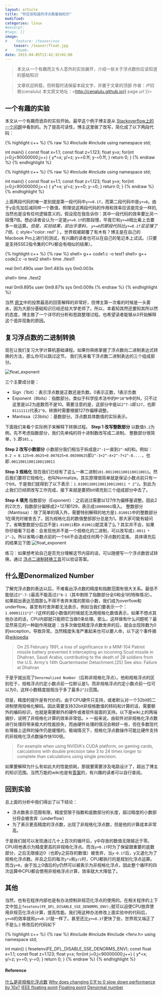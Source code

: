 ```yaml
---
layout: article
title: "你应该知道的浮点数基础知识"
modified:
categories: linux
#excerpt:
#tags: []
image:
#    feature: /teaser/xxx
    teaser: /teaser/float.jpg
#    thumb:
date: 2015-04-05T13:42:32+01:00
---
```



> 本文从一个有趣而又令人意外的实验展开，介绍一些关于浮点数你应该知道的基础知识


> 文章欢迎转载，但转载时请保留本段文字，并置于文章的顶部
> 作者：卢钧轶(cenalulu)
> 本文原文地址：<http://cenalulu.github.io{{ page.url }}>


## 一个有趣的实验

本文从一个有趣而诡异的实验开始。最早这个例子博主是从 [Stackoverflow上的一个问题](http://stackoverflow.com/questions/9314534/why-does-changing-0-1f-to-0-slow-down-performance-by-10x)中看到的。为了提高可读性，博主这里做了改写，简化成了以下两段代码：

{% highlight c++ %}
{% raw %}
#include <iostream>
#include <string>
using namespace std;

int main() {
    const float x=1.1;
    const float z=1.123;
    float y=x;
    for(int j=0;j<90000000;j++)
    {
        y*=x;
        y/=z;
        y+=0.1f;
        y-=0.1f;
    }
    return 0;
}
{% endraw %}
{% endhighlight %}

{% highlight c++ %}
{% raw %}
#include <iostream>
#include <string>
using namespace std;

int main() {
    const float x=1.1;
    const float z=1.123;
    float y=x;
    for(int j=0;j<90000000;j++)
    {
        y*=x;
        y/=z;
        y+=0;
        y-=0;
    }
    return 0;
}
{% endraw %}
{% endhighlight %}

上面两段代码的唯一差别就是第一段代码中`y+=0.1f`，而第二段代码中是`y+=0`。由于y会先加后减同样一个数值，照理说这两段代码的作用和效率应该是完全一样的,当然也是没有任何逻辑意义的。假设现在我告诉你：其中一段代码的效率要比另一段慢7倍。想必读者会认为一定是`y+=0.1f`的那段慢，毕竟它和`y+=0`相比看上去要多一些运算。*但是，实验结果，却出乎意料， `y+=0`的那段代码比`y+=0.1f`足足慢了7倍。*{: style="color: red" } 。世界观被颠覆了有木有？博主是在自己的Macbook Pro上进行的测试，有兴趣的读者也可以在自己的笔记本上试试。（只要是支持SSE2指令集的CPU都会有相似的结果）。

{% highlight c++ %}
{% raw %}
shell> g++ code1.c -o test1
shell> g++ code2.c -o test2
shell> time ./test1

real    0m1.490s
user    0m1.483s
sys     0m0.003s

shell> time ./test2

real    0m9.895s
user    0m9.871s
sys     0m0.009s
{% endraw %}
{% endhighlight %}

当然 [原文](http://stackoverflow.com/questions/9314534/why-does-changing-0-1f-to-0-slow-down-performance-by-10x)中的投票最高的回答解释的非常好，但博主第一次看的时候是一头雾水，因为大部分基础知识已经还给大学老师了。所以，本着知其然还要知其所以然的态度，博主做了一个详尽的分析和思路整理过程。也希望读者能够从0开始解释这个诡异现象的原因。


## 复习浮点数的二进制转换

现在让我们复习大学计算机基础课程。如果你熟练掌握了浮点数向二进制表达式转换的方法，那么你可以跳过这节。
我们先来看下浮点数二进制表达的三个组成部分。

![float_exponent](/images/linux/float/float.png)

三个主要成分是：

- Sign（1bit）：表示浮点数是正数还是负数。0表示正数，1表示负数
- Exponent（8bits）：指数部分。类似于科学技术法中的`M*10^N`中的N，只不过这里是以2为底数而不是10。需要注意的是，这部分中是以`2^7-1`即`127`，也即`01111111`代表`2^0`，转换时需要根据127作偏移调整。
- Mantissa（23bits）：基数部分。浮点数具体数值的实际表示。

下面我们来看个实际例子来解释下转换过程。
**Step 1 改写整数部分**
以数值`5.2`为例。先不考虑指数部分，我们先单纯的将十进制数改写成二进制。
整数部分很简单，`5.`即`101.`。

**Step 2 改写小数部分**
小数部分我们相当于拆成是`2^-1`一直到`2^-N`的和。例如：
`0.2 = 0.125+0.0625+0.007825+0.00390625`即`2^-3+2^-4+2^-7+2^-8....`，也即`.00110011001100110011`

**Step 3 规格化**
现在我们已经有了这么一串二进制`101.00110011001100110011`。然后我们要将它规格化，也叫Normalize。其实原理很简单就是保证小数点前只有一个bit。于是我们就得到了以下表示：`1.0100110011001100110011 * 2^2`。到此为止我们已经把改写工作完成，接下来就是要把bit填充到三个组成部分中去了。

**Step 4 填充**
指数部分（Exponent）：之前说过需要以127作为偏移量调整。因此2的2次方，指数部分偏移成2+127即129，表示成`10000001`填入。
整数部分（Mantissa）：除了简单的填入外，需要特别解释的地方是`1.010011`中的整数部分1在填充时被舍去了。因为规格化后的数值整部部分总是为1。那大家可能有疑问了，省略整数部分后岂不是`1.010011`和`0.010011`就混淆了么？其实并不会，如果你仔细看下后者：会发现他并不是一个规格化的二进制，可以改写成`1.0011 * 2^-2`。所以省略小数点前的一个bit不会造成任何两个浮点数的混淆。
具体填充后的结果见下图
![float_exponent](/images/linux/float/float2.png)

练习：如果想考验自己是否充分理解这节内容的话，可以随便写一个浮点数尝试转换。通过 [浮点二进制转换工具](http://www.h-schmidt.net/FloatConverter/IEEE754.html)可以验证答案。

## 什么是Denormalized Number

了解完浮点数的表达以后，不难看出浮点数的精度和指数范围有很大关系。最低不能低过`2^-7-1`最高不能高过`2^8-1`（其中剔除了指数部分全0和全1的特殊情况）。如果超出表达范围那么不得不舍弃末尾的那些小数，我们成为overflow和underflow。甚至有时舍弃都无法表示，例如当我们要表示一个：`1.00001111*2^-7`这样的超小数值的时候就无法用规格化数值表示，如果不想点其他办法的话，CPU内部就只能把它当做0来处理。那么，这样做有什么问题呢？最显然易见的一种副作用就是：当多次做低精度浮点数舍弃的后，就会出现除数为0的exception，导致异常。当然精度失准严重起来也可以要人命，以下这个事件摘自[wikipedia](http://en.wikipedia.org/wiki/Floating_point#Incidents)

> On 25 February 1991, a loss of significance in a MIM-104 Patriot missile battery prevented it intercepting an incoming Scud missile in Dhahran, Saudi Arabia, contributing to the death of 28 soldiers from the U.S. Army's 14th Quartermaster Detachment.[25] See also: Failure at Dhahran

于是乎就出现了`Denormalized Number`（后称非规格化浮点）。他和规格浮点的区别在于，规格浮点约定小数点前一位默认是1。而非规格浮点约定小数点前一位可以为0，这样小数精度就相当于多了最多`2^22`范围。

但是，精度的提升是有代价的。由于CPU硬件只支持，或者默认对一个32bit的二进制使用规格化解码。因此需要支持32bit非规格数值的转码和计算的话，需要额外的编码标识，也就是需要额外的硬件或者软件层面的支持。以下是wiki上的两端摘抄，说明了非规格化计算的效率非常低。> 一般来说，由软件对非规格化浮点数进行处理将带来极大的性能损失，而由硬件处理的情况会稍好一些，但在多数现代处理器上这样的操作仍是缓慢的。极端情况下，规格化浮点数操作可能比硬件支持的非规格化浮点数操作快100倍。

> For example when using NVIDIA's CUDA platform, on gaming cards, calculations with double precision take 3 to 24 times longer to complete than calculations using single precision.

如果要解释为什么有如此大的性能损耗，那就要需要涉及电路设计了，超出了博主的知识范围。当然万能的wiki也是有[答案](http://en.wikipedia.org/wiki/Floating_point#Floating-point_arithmetic_operations)的，有兴趣的读者可以自行查阅。



## 回到实验

总上面的分析中我们得出了以下结论：

- 浮点数表示范围有限，精度受限于指数和底数部分的长度，超过精度的小数部分将会被舍弃（underflow）
- 为了表示更高精度的浮点数，出现了非规格化浮点数，但是他的计算成本非常高。

于是我们就可以发现通过几十上百次的循环后，y中存放的数值无限接近于零。CPU将他表示为精度更高的非规格化浮点。而当`y+0.1f`时为了保留跟重要的底数部分，之后无限接近0（也即y之前存的数值）被舍弃，当`y-0.1f`后，y又退化为了规格化浮点数。并且之后的每次`y*x`和`y/z`时，CPU都执行的是规划化浮点运算。
而当`y+0`，由于加上0值后的y仍然可以被表示为非规格化浮点，因此整个循环的四次运算中CPU都会使用非规格浮点计算，效率就大大降低了。


## 其他

当然，也有在程序内部也是有办法控制非规范化浮点的使用的。在相关程序的上下文中加上`fesetenv(FE_DFL_DISABLE_SSE_DENORMS_ENV);`就可以迫使CPU放弃使用非规范化浮点计算，提高性能。我们用这种办法修改上面实验中的代码后，`y+=0`的效率就和`y+=0.1f`就一样了。甚至还比`y+=0.1f`更快了些，世界观又端正了不是么:) 修改后的代码如下

{% highlight c++ %}
{% raw %}
#include <iostream>
#include <string>
#include <fenv.h>
using namespace std;

int main() {
    fesetenv(FE_DFL_DISABLE_SSE_DENORMS_ENV);
    const float x=1.1;
    const float z=1.123;
    float y=x;
    for(int j=0;j<90000000;j++)
    {
        y*=x;
        y/=z;
        y+=0;
        y-=0;
    }
    return 0;
}
{% endraw %}
{% endhighlight %}


#### Reference

[什么是非规格化浮点数](http://baike.baidu.com/link?url=TRqZW2vNWEMkeMpk9npS7IoIo3wspFFIM5XoelAGvHLqG-NaiQrLAHmGIlOaPW0WGhPJfVwfVWS2JIb0xpRH0_)
[Why does changing 0.1f to 0 slow down performance by 10x?](http://stackoverflow.com/questions/9314534/why-does-changing-0-1f-to-0-slow-down-performance-by-10x)
[IEEE floating point](http://en.wikipedia.org/wiki/IEEE_floating_point)
[Floating point](http://en.wikipedia.org/wiki/Floating_point#Floating-point_arithmetic_operations)
[Denormal number](http://en.wikipedia.org/wiki/Denormal_number)

